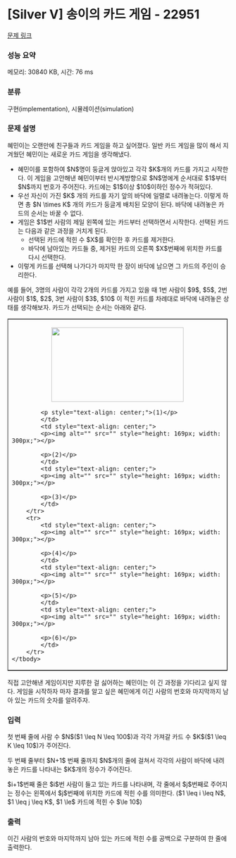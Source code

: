 # [Silver V] 송이의 카드 게임 - 22951 

[문제 링크](https://www.acmicpc.net/problem/22951) 

### 성능 요약

메모리: 30840 KB, 시간: 76 ms

### 분류

구현(implementation), 시뮬레이션(simulation)

### 문제 설명

<p>혜민이는 오랜만에 친구들과 카드 게임을 하고 싶어졌다. 일반 카드 게임을 많이 해서 지겨웠던 혜민이는 새로운 카드 게임을 생각해냈다.</p>

<ul>
	<li>혜민이를 포함하여 $N$명이 둥글게 앉아있고 각각 $K$개의 카드를 가지고 시작한다. 이 게임을 고안해낸 혜민이부터 반시계방향으로 $N$명에게 순서대로 $1$부터 $N$까지 번호가 주어진다. 카드에는 $1$이상 $10$이하인 정수가 적혀있다.</li>
	<li>우선 자신이 가진 $K$ 개의 카드를 자기 앞의 바닥에 일렬로 내려놓는다. 이렇게 하면 총 $N \times K$ 개의 카드가 둥글게 배치된 모양이 된다. 바닥에 내려놓은 카드의 순서는 바꿀 수 없다.</li>
	<li>게임은 $1$번 사람의 제일 왼쪽에 있는 카드부터 선택하면서 시작한다. 선택된 카드는 다음과 같은 과정을 거치게 된다.
	<ul>
		<li>선택된 카드에 적힌 수 $X$를 확인한 후 카드를 제거한다.</li>
		<li>바닥에 남아있는 카드들 중, 제거된 카드의 오른쪽 $X$번째에 위치한 카드를 다시 선택한다.</li>
	</ul>
	</li>
	<li>이렇게 카드를 선택해 나가다가 마지막 한 장이 바닥에 남으면 그 카드의 주인이 승리한다.</li>
</ul>

<p>예를 들어, 3명의 사람이 각각 2개의 카드를 가지고 있을 때 1번 사람이 $9$, $5$, 2번 사람이 $1$, $2$, 3번 사람이 $3$, $10$ 이 적힌 카드를 차례대로 바닥에 내려놓은 상태를 생각해보자. 카드가 선택되는 순서는 아래와 같다.</p>

<table border="1" cellpadding="1" cellspacing="1" class="table table-bordered" style="width: 500px;">
	<tbody>
		<tr>
			<td>
			<p style="text-align: center;"><img alt="" src="" style="height: 169px; width: 300px;"></p>

			<p style="text-align: center;">(1)</p>
			</td>
			<td style="text-align: center;">
			<p><img alt="" src="" style="height: 169px; width: 300px;"></p>

			<p>(2)</p>
			</td>
			<td style="text-align: center;">
			<p><img alt="" src="" style="height: 169px; width: 300px;"></p>

			<p>(3)</p>
			</td>
		</tr>
		<tr>
			<td style="text-align: center;">
			<p><img alt="" src="" style="height: 169px; width: 300px;"></p>

			<p>(4)</p>
			</td>
			<td style="text-align: center;">
			<p><img alt="" src="" style="height: 169px; width: 300px;"></p>

			<p>(5)</p>
			</td>
			<td style="text-align: center;">
			<p><img alt="" src="" style="height: 169px; width: 300px;"></p>

			<p>(6)</p>
			</td>
		</tr>
	</tbody>
</table>

<p>직접 고안해낸 게임이지만 지루한 걸 싫어하는 혜민이는 이 긴 과정을 기다리고 싶지 않다. 게임을 시작하자 마자 결과를 알고 싶은 혜민에게 이긴 사람의 번호와 마지막까지 남아 있는 카드의 숫자를 알려주자.</p>

### 입력 

 <p>첫 번째 줄에 사람 수 $N$($1 \leq N \leq 100$)과 각각 가져갈 카드 수 $K$($1 \leq K \leq 10$)가 주어진다. </p>

<p>두 번째 줄부터 $N+1$ 번째 줄까지 $N$개의 줄에 걸쳐서 각각의 사람이 바닥에 내려놓은 카드를 나타내는 $K$개의 정수가 주어진다.</p>

<p>$i+1$번째 줄은 $i$번 사람이 들고 있는 카드를 나타내며, 각 줄에서 $j$번째로 주어지는 정수는 왼쪽에서 $j$번째에 위치한 카드에 적힌 수를 의미한다. ($1 \leq i \leq N$, $1 \leq j \leq K$, $1 \le$ 카드에 적힌 수 $\le 10$)</p>

### 출력 

 <p>이긴 사람의 번호와 마지막까지 남아 있는 카드에 적힌 수를 공백으로 구분하여 한 줄에 출력한다.</p>

